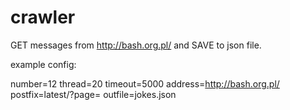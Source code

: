 # crawler
GET messages from http://bash.org.pl/ and SAVE to json file.

example config:

number=12
thread=20
timeout=5000
address=http://bash.org.pl/
postfix=latest/?page=
outfile=jokes.json


